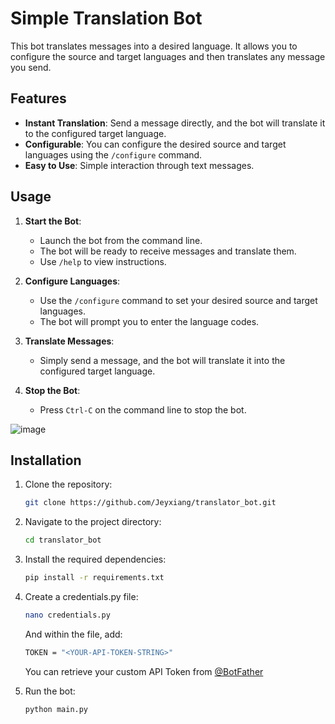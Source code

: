 # Simple Translation Bot

This bot translates messages into a desired language. It allows you to configure the source and target languages and then translates any message you send.

## Features

- **Instant Translation**: Send a message directly, and the bot will translate it to the configured target language.
- **Configurable**: You can configure the desired source and target languages using the `/configure` command.
- **Easy to Use**: Simple interaction through text messages.

## Usage

1. **Start the Bot**:
   - Launch the bot from the command line.
   - The bot will be ready to receive messages and translate them.
   - Use `/help` to view instructions.
     
3. **Configure Languages**:
   - Use the `/configure` command to set your desired source and target languages.
   - The bot will prompt you to enter the language codes.
  
2. **Translate Messages**:
   - Simply send a message, and the bot will translate it into the configured target language.

4. **Stop the Bot**:
   - Press `Ctrl-C` on the command line to stop the bot.

![image](https://github.com/user-attachments/assets/32a6b6b1-a21f-4bc6-ae65-8bef95770ca4)

## Installation

1. Clone the repository:
   ```bash
   git clone https://github.com/Jeyxiang/translator_bot.git
   ```
   
2. Navigate to the project directory:
   ```bash
   cd translator_bot
   ```

3. Install the required dependencies:
   ```bash
   pip install -r requirements.txt
   ```
   
4. Create a credentials.py file:
   ```bash
   nano credentials.py
   ```
   And within the file, add:
   ```bash
   TOKEN = "<YOUR-API-TOKEN-STRING>"
   ```
   You can retrieve your custom API Token from [@BotFather](https://t.me/botfather)
   

5. Run the bot:
   ```bash
   python main.py
   ```

